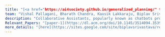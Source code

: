 ```yaml
---
title: "[<a href="https://ai4society.github.io/generalized_planning/" target="_blank">Collaborative Assistants</a>](https://ai4society.github.io/generalized_planning/)" 
team: "Vishal Pallagani, Bharath Chandra, Kausik Lakkaraju, Biplav Srivastava"  
description: "Collaborative Assistants, popularly known as chatbots provide an easy interface for users to obtain answers for their queries. At AI4Society, we build collaborative assistants for various applications such as information retrieval, answer election based questions, help learn puzzle solving through a series of conversations, and obtain information regarding sensor data."  
Relevant_Papers: "[paper-1](https://dl.acm.org/doi/10.1145/3514094.3539556)"  
more_details: "[here](https://sites.google.com/site/biplavsrivastava/research-1/dialog)"  
---
```



